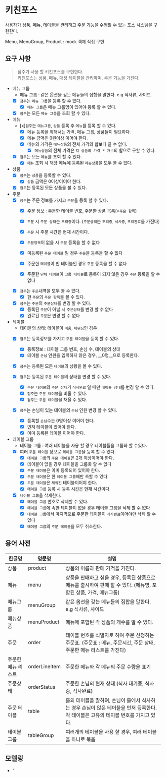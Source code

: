 # 키친포스

사용자가 상품, 메뉴, 테이블을 관리하고 주문 기능을 수행할 수 있는 포스 시스템을 구현한다.

Menu, MenuGroup, Product : mock 객체 직접 구현
 

## 요구 사항
> 점주가 사용 할 키친포스를 구현한다.       
키친포스는 상품, 메뉴, 매장 테이블을 관리하며, 주문 기능을 가진다. 

- 메뉴 그룹
    - 메뉴 그룹 : 같은 옵션을 갖는 메뉴들의 집합을 말한다. e.g 식사류, 사이드
    - [x] `점주`는 `메뉴 그룹`을 등록 할 수 있다.
        - [x] `메뉴 그룹`은 메뉴 그룹명이 있어야 등록 할 수 있다.  
        
    - [x] `점주`는 모든 `메뉴 그룹`을 조회 할 수 있다. 
    
- 메뉴
    - [x]`점주`는 `메뉴그룹`, `상품` 등록 후 `메뉴`를 등록 할 수 있다.
        - [x] 메뉴 등록을 위해서는 가격, 메뉴 그룹, 상품들이 필요하다.
        - [x] 메뉴 금액은 0원이상 이어야 한다. 
        - [x] 메뉴의 가격은 `메뉴상품`의 전체 가격의 합보다 클 수 없다.
            - [x] `메뉴상품`의 전체 가격은 `각 상품의 가격 * 개수`의 합으로 구할 수 있다.
                
    - [x] `점주`는 모든 `메뉴`를 조회 할 수 있다. 
        - [x] `메뉴` 조회 시 해당 메뉴에 등록된 `메뉴상품`을 모두 볼 수 있다.

- 상품
    - [x] `점주`는 `상품`을 등록할 수 있다. 
        - [x] `상품` 금액은 0이상이어야 한다.
        
    - [x] `점주`는 등록된 모든 상품을 볼 수 있다.  

- 주문
    - [x] `점주`는 주문 정보를 가지고 `주문`을 등록 할 수 있다.
        - [x] 주문 정보 : 주문한 테이블 번호, 주문한 상품 목록(=`주문 항목`)
        - [x] `주문` 시 `주문 상태`는 `조리중`이다. (`주문상태`는 `조리중`, `식사중`, `조리완료`을 가진다)
        - [x] `주문` 시 주문 시간은 현재 시간이다. 
        
        - [x] `주문항목`이 없을 시 `주문` 등록을 할 수 없다
        - [x] 미등록된 `주문 테이블` 일 경우 `주문`을 등록을 할 수 없다
        - [x] 주문한 `테이블`이 빈 테이블인 경우 `주문` 등록을 할 수 없다
        - [x] 주문한 `단체 테이블`이 `그룹 테이블`로 등록이 되지 않은 경우 `주문` 등록을 할 수 없다
        
    - [x] `점주`는 `주문`내역을 모두 볼 수 있다.
        - [x] 한 `주문`의 `주문 항목`을 볼 수 있다.
        
    - [x] `점주`는 `주문`의 `주문상태`를 변경 할 수 있다.
        - [x] 등록된 `주문`이 아닐 시 `주문상태`를 변경 할 수 없다
        - [x] 완료된 `주문`은 변경 할 수 없다
    
- 테이블  
    -  테이블의 상태: 테이블이 `비움`, `채워짐`인 경우 
    - [x] `점주`는 등록정보를 가지고 `주문 테이블`을 등록 할 수 있다.
        - [x] 등록정보 : 테이블 그룹 번호, 손님 수, 테이블의 상태
        - [x] 테이블 `손님` 인원을 입력하지 않은 경우, __0명__으로 등록한다.
     
    - [x] `점주`는 등록된 모든 `테이블`의 상황을 볼 수 있다.
    
    - [x] `점주`는 등록된 `주문 테이블`의 상태를 변경 할 수 있다.  
        - [x] `주문 테이블`의 `주문 상태`가 `식사완료` 일 때만 `테이블 상태`를 변경 할 수 있다. 
        - [x] `점주`는 `주문 테이블`을 비울 수 있다.
        - [x] `점주`는 `주문 테이블`을 채울 수 있다.
        
    - [x] `점주`는 손님이 있는 테이블의 `손님` 인원 변경 할 수 있다.  
        - [x] 등록할 `손님`수는 0명이상 이어야 한다.
        - [x] 먼저 테이블이 있어야 한다.
        - [x] 이미 등록된 테이블 이어야 한다.
          
- 테이블 그룹
    - 테이블 그룹 : 여러 테이블을 사용 할 경우 테이블들을 그룹화 할 수있다. 
    - [x] 여러 `주문 테이블` 정보로 `테이블 그룹`을 등록 할 수 있다. 
        - [x] `테이블 그룹`의 `주문 테이블`은 2개 이상이어야 한다.
        - [x] 테이블이 없을 경우 테이블을 그룹화 할 수 없다
        - [x] `주문 테이블`은 이미 등록되어 있어야 한다.
        - [x] `주문 테이블`은 한 `테이블 그룹`에만 속할 수 있다.
        - [x] `주문 테이블`은 `채워진` 테이블이어야 한다.
        - [x] `테이블 그룹` 등록 시 등록 시간은 현재 시간이다. 
      
    - [x] `테이블 그룹`을 삭제한다.
        - [x] `테이블 그룹` 번호로 삭제할 수 있다.
        - [x] `테이블 그룹`에 속한 테이블이 없을 경우 테이블 그룹을 삭제 할 수 없다
        - [x] `테이블 그룹`에서 마지막으로 주문한 테이블이 `식사완료`이어야만 삭제 할 수 있다
        - [x] `테이블 그룹`의 `주문 테이블`을 모두 취소한다.
        
## 용어 사전

| 한글명 | 영문명 | 설명 |
| --- | --- | --- |
| 상품 | product | 상품의 이름과 판매 가격을 가진다. |
| 메뉴 | menu | 상품을 판매하고 싶을 경우, 등록된 상품으로 메뉴를 출시하여 판매 할 수 있다. (메뉴명, 포함된 상품, 가격, 메뉴그룹) |  
| 메뉴그룹 | menuGroup | 같은 옵션을 갖는 메뉴들의 집합을 말한다. e.g 식사류, 사이드 |
| 메뉴상품 | menuProduct | 메뉴에 포함된 각 상품의 개수를 알 수 있다. |
| 주문 | order | 테이블 번호를 식별자로 하여 주문 신청하는 주문표. (주문표 : 메뉴, 주문시간, 주문 상태, 주문한 메뉴 리스트를 가진다) |
| 주문한 메뉴 리스트 | orderLineItem | 주문한 메뉴와 각 메뉴의 주문 수량을 표기 |
| 주문상태 | orderStatus | 주문한 손님의 현재 상태 (식사 대기중, 식사중, 식사완료)|  
| 주문 테이블 | table | 홀의 테이블을 말하며, 손님이 홀에서 식사하는 경우 손님이 앉은 테이블을 먼저 등록한다. 각 테이블은 고유의 테이블 번호를 가지고 있다.
| 테이블 그룹 | tableGroup | 여러개의 테이블을 사용 할 경우, 여러 테이블을 하나로 묶음 |

## 모델링

- “
